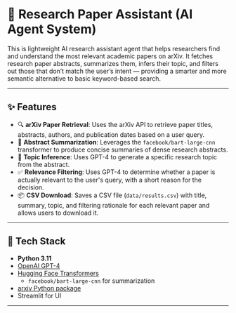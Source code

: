 # 🧠 Research Paper Assistant (AI Agent System)

This is lightweight AI research assistant agent that helps researchers find and understand the most relevant academic papers on arXiv. It fetches research paper abstracts, summarizes them, infers their topic, and filters out those that don’t match the user’s intent — providing a smarter and more semantic alternative to basic keyword-based search.

---

## ✨ Features

- 🔍 **arXiv Paper Retrieval**: Uses the arXiv API to retrieve paper titles, abstracts, authors, and publication dates based on a user query.
- 📝 **Abstract Summarization**: Leverages the `facebook/bart-large-cnn` transformer to produce concise summaries of dense research abstracts.
- 🧠 **Topic Inference**: Uses GPT-4 to generate a specific research topic from the abstract.
- ✅ **Relevance Filtering**: Uses GPT-4 to determine whether a paper is actually relevant to the user's query, with a short reason for the decision.
- 📦 **CSV Download**: Saves a CSV file (`data/results.csv`) with title, summary, topic, and filtering rationale for each relevant paper and allows users to download it.

---

## 🧰 Tech Stack

- **Python 3.11**
- [OpenAI GPT-4](https://platform.openai.com/)
- [Hugging Face Transformers](https://huggingface.co/)
  - `facebook/bart-large-cnn` for summarization
- [arxiv Python package](https://pypi.org/project/arxiv/)
- Streamlit for UI

---


